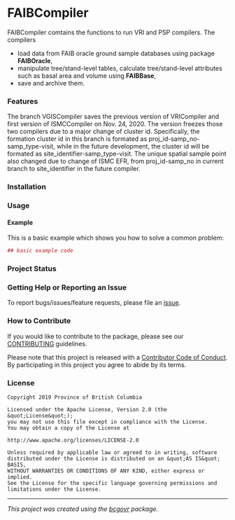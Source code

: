 <!-- Add a project state badge
See https://github.com/BCDevExchange/Our-Project-Docs/blob/master/discussion/projectstates.md
If you have bcgovr installed and you use RStudio, click the 'Insert BCDevex Badge' Addin. -->

FAIBCompiler
============

FAIBCompiler comtains the functions to run VRI and PSP compilers. The
compilers

-   load data from FAIB oracle ground sample databases using package
    **FAIBOracle**,
-   manipulate tree/stand-level tables, calculate tree/stand-level
    attributes such as basal area and volume using **FAIBBase**,
-   save and archive them.

### Features

The branch VGISCompiler saves the previous version of VRICompiler and
first version of ISMCCompiler on Nov. 24, 2020. The version freezes
those two compilers due to a major change of cluster id. Specifically,
the formation cluster id in this branch is formated as
proj\_id-samp\_no-samp\_type-visit, while in the future development, the
cluster id will be formated as site\_identifier-samp\_type-visit. The
unique spatial sample point also changed due to change of ISMC EFR, from
proj\_id-samp\_no in current branch to site\_identifier in the future
compiler.

### Installation

### Usage

#### Example

This is a basic example which shows you how to solve a common problem:

``` r
## basic example code
```

### Project Status

### Getting Help or Reporting an Issue

To report bugs/issues/feature requests, please file an
[issue](https://github.com/bcgov/FAIBCompiler/issues/).

### How to Contribute

If you would like to contribute to the package, please see our
[CONTRIBUTING](CONTRIBUTING.md) guidelines.

Please note that this project is released with a [Contributor Code of
Conduct](CODE_OF_CONDUCT.md). By participating in this project you agree
to abide by its terms.

### License

    Copyright 2019 Province of British Columbia

    Licensed under the Apache License, Version 2.0 (the &quot;License&quot;);
    you may not use this file except in compliance with the License.
    You may obtain a copy of the License at

    http://www.apache.org/licenses/LICENSE-2.0

    Unless required by applicable law or agreed to in writing, software distributed under the License is distributed on an &quot;AS IS&quot; BASIS,
    WITHOUT WARRANTIES OR CONDITIONS OF ANY KIND, either express or implied.
    See the License for the specific language governing permissions and limitations under the License.

------------------------------------------------------------------------

*This project was created using the
[bcgovr](https://github.com/bcgov/bcgovr) package.*
